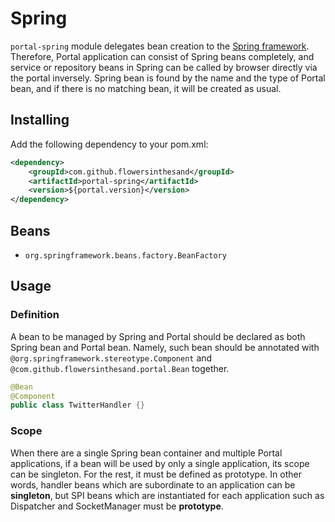 # Spring
`portal-spring` module delegates bean creation to the [Spring framework](http://www.springsource.org/spring-framework). Therefore, Portal application can consist of Spring beans completely, and service or repository beans in Spring can be called by browser directly via the portal inversely. Spring bean is found by the name and the type of Portal bean, and if there is no matching bean, it will be created as usual.

## Installing
Add the following dependency to your pom.xml:
```xml
<dependency>
    <groupId>com.github.flowersinthesand</groupId>
    <artifactId>portal-spring</artifactId>
    <version>${portal.version}</version>
</dependency>
```

## Beans
 * `org.springframework.beans.factory.BeanFactory`

## Usage
### Definition
A bean to be managed by Spring and Portal should be declared as both Spring bean and Portal bean. Namely, such bean should be annotated with `@org.springframework.stereotype.Component` and `@com.github.flowersinthesand.portal.Bean` together.

```java
@Bean
@Component
public class TwitterHandler {}
```

### Scope
When there are a single Spring bean container and multiple Portal applications, if a bean will be used by only a single application, its scope can be singleton. For the rest, it must be defined as prototype. In other words, handler beans which are subordinate to an application can be **singleton**, but SPI beans which are instantiated for each application such as Dispatcher and SocketManager must be **prototype**.
